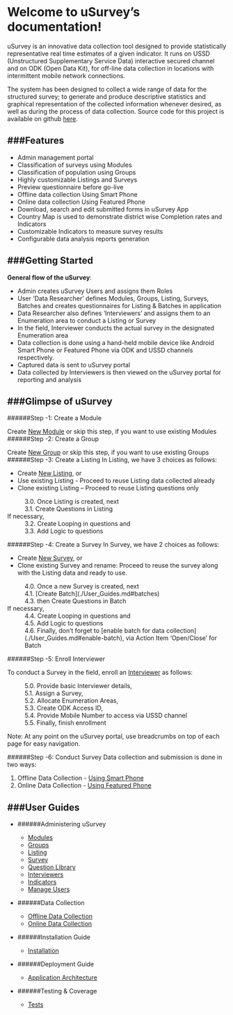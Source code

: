 Welcome to uSurvey’s documentation!
========
uSurvey is an innovative data collection tool designed to provide statistically representative real time estimates of a given indicator. It runs on USSD (Unstructured Supplementary Service Data) interactive secured channel and on ODK (Open Data Kit), for off-line data collection in locations with intermittent mobile network connections.

The system has been designed to collect a wide range of data for the structured survey; to generate and produce descriptive statistics and graphical representation of the collected information whenever desired, as well as during the process of data collection.
Source code for this project is available on github [here](https://github.com/unicefuganda/uSurvey/ "github repo").

###Features
------

* Admin management portal
* Classification of surveys using Modules
* Classification of population using Groups
* Highly customizable Listings and Surveys
* Preview questionnaire before go-live
* Offline data collection Using Smart Phone
* Online data collection Using Featured Phone
* Download, search and edit submitted forms in uSurvey App
* Country Map is used to demonstrate district wise Completion rates and Indicators 
* Customizable Indicators to measure survey results
* Configurable data analysis reports generation

###Getting Started
------
**General flow of the uSurvey**:

* Admin creates uSurvey Users and assigns them Roles
* User ‘Data Researcher’ defines Modules, Groups, Listing, Surveys, Batches and creates questionnaires for Listing & Batches in application
* Data Researcher also defines ‘Interviewers’ and assigns them to an Enumeration area to conduct a Listing or Survey
* In the field, Interviewer conducts the actual survey in the designated Enumeration area
* Data collection is done using a hand-held mobile device like Android Smart Phone or Featured Phone via ODK and USSD channels respectively.
* Captured data is sent to uSurvey portal
* Data collected by Interviewers is then viewed on the uSurvey portal for reporting and analysis

###Glimpse of uSurvey 
------
######Step -1: Create a Module

Create [New Module](./User_Guides.md#modules) or skip this step, if you want to use existing Modules
######Step -2: Create a Group

Create [New Group](./User_Guides.md#groups) or skip this step, if you want to use existing Groups
######Step -3: Create a Listing 
In Listing, we have 3 choices as follows:   
   * Create [New Listing](./User_Guides.md#listing), or
* Use existing Listing - Proceed to reuse Listing data collected already
* Clone existing Listing – Proceed to reuse Listing questions only

<dl>
<dd>3.0. Once Listing is created, next</dd>
<dd>3.1. Create Questions in Listing</dd>If necessary,
<dd>3.2. Create Looping in questions and</dd>
<dd>3.3. Add Logic to questions</dd>
</dl>
######Step -4: Create a Survey
In Survey, we have 2 choices as follows:

* Create [New Survey](./User_Guides.md#create-survey), or
* Clone existing Survey and rename: Proceed to reuse the survey along with the Listing data and ready to use.
<dl>
<dd>4.0. Once a new Survey is created, next</dd>
<dd>4.1. [Create Batch](./User_Guides.md#batches)</dd>
<dd>4.3. then Create Questions in Batch</dd>If necessary,
<dd>4.4. Create Looping in questions and</dd>   
<dd>4.5. Add Logic to questions</dd>   
<dd>4.6. Finally, don’t forget to [enable batch for data collection](./User_Guides.md#enable-batch), via Action Item ‘Open/Close’ for Batch</dd>
<dl>
######Step -5: Enroll Interviewer

To conduct a Survey in the field, enroll an [Interviewer](./User_Guides.md#interviewer) as follows:
<dl>
   <dd>5.0. Provide basic Interviewer details,</dd>
   <dd>5.1. Assign a Survey,</dd>
   <dd>5.2. Allocate Enumeration Areas,</dd>
   <dd>5.3. Create ODK Access ID,</dd>
   <dd>5.4. Provide Mobile Number to access via USSD channel</dd>
   <dd>5.5. Finally, finish enrollment</dd>
</dl>
Note: At any point on the uSurvey portal, use breadcrumbs on top of each page for easy navigation.

######Step -6: Conduct Survey
Data collection and submission is done in two ways:

1. Offline Data Collection - [Using Smart Phone](./ODK_App.md)
2. Online Data Collection  - [Using Featured Phone](./ussd-integration.md)

###User Guides
------
+ ######Administering uSurvey
    - [Modules](./User_Guides.md#modules)
    - [Groups](./User_Guides.md#groups)
    - [Listing](./User_Guides.md#listing)
    - [Survey](./User_Guides.md#create-survey)
    - [Question Library](./User_Guides.md#library-questions)
    - [Interviewers](./User_Guides.md#interviewer)
    - [Indicators](./User_Guides.md#indicators)
    - [Manage Users](./User_Guides.md#manage-users)

+ ######Data Collection
    - [Offline Data Collection](./ODK_App.md)
    - [Online Data Collection](ussd-integration.md)

+ ######Installation Guide
    - [Installation](installation.md)

+ ######Deployment Guide
    - [Application Architecture](deployment_guide.md)

+ ######Testing & Coverage
    - [Tests](tests.md)
